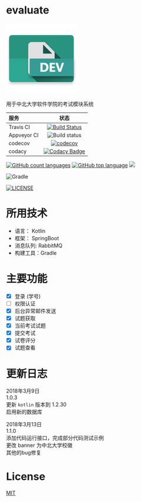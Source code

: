# evaluate

![](./icon.png)

用于中北大学软件学院的考试模块系统

服务 | 状态  
:---|:---:  
Travis CI | [![Build Status](https://travis-ci.org/youngxhui/evaluate.svg?branch=master)](https://travis-ci.org/youngxhui/evaluate)
Appveyor CI | ![Build status](https://ci.appveyor.com/api/projects/status/ohh6mcfiumv4sxno?svg=true)
 codecov | [![codecov](https://codecov.io/gh/youngxhui/evaluate/branch/master/graph/badge.svg)](https://codecov.io/gh/youngxhui/evaluate)
 codacy |[![Codacy Badge](https://api.codacy.com/project/badge/Grade/d78fd339c610402f867eb437fca47e82)](https://www.codacy.com/app/youngxhui/evaluate?utm_source=github.com&amp;utm_medium=referral&amp;utm_content=youngxhui/evaluate&amp;utm_campaign=Badge_Grade)
 
[![GitHub count languages](https://img.shields.io/github/languages/count/youngxhui/evaluate.svg)]()
[![GitHub top language](https://img.shields.io/github/languages/top/youngxhui/evaluate.svg)]()
[![](https://img.shields.io/github/repo-size/badges/shields.svg)]()

![Gradle](https://img.shields.io/badge/gradle-4.4-brightgreen.svg)

[![LICENSE](https://img.shields.io/github/license/mashape/apistatus.svg)](./LICENSE)

# 所用技术

- 语言： Kotlin
- 框架： SpringBoot
- 消息队列: RabbitMQ
- 构建工具：Gradle

# 主要功能

- [x] 登录 (学号)   
- [ ] 权限认证  
- [x] 后台异常邮件发送
- [x] 试题获取
- [x] 当前考试试题
- [x] 提交考试
- [x] 试卷评分
- [x] 试题查看 

# 更新日志

2018年3月9日  
1.0.3  
更新 `kotlin` 版本到 1.2.30  
启用新的数据库

2018年3月13日  
1.1.0  
添加代码运行接口，完成部分代码测试示例  
更改 banner 为中北大学校徽  
其他的bug修复

# License

[MIT](./LICENSE)
